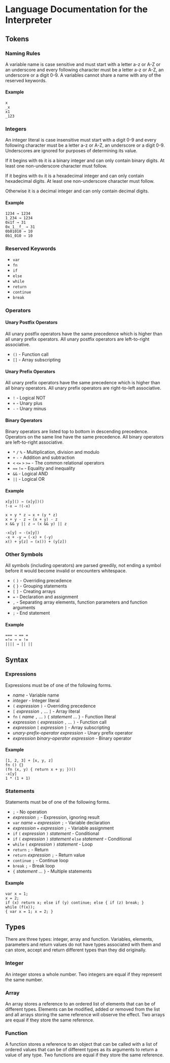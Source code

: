 # Language Documentation for the Interpreter

## Tokens

### Naming Rules

A variable name is case sensitive and must start with a letter a-z or A-Z or an underscore and every following character must be a letter a-z or A-Z, an underscore or a digit 0-9. A variables cannot share a name with any of the reserved keywords.

#### Example

    x
    _x
    x1
    _123

### Integers

An integer literal is case insensitive must start with a digit 0-9 and every following character must be a letter a-z or A-Z, an underscore or a digit 0-9. Underscores are ignored for purposes of determining its value.

If it begins with `0b` it is a binary integer and can only contain binary digits. At least one non-underscore character must follow.

If it begins with `0x` it is a hexadecimal integer and can only contain hexadecimal digits. At least one non-underscore character must follow.

Otherwise it is a decimal integer and can only contain decimal digits.

#### Example

    1234 → 1234
    1_234 → 1234
    0x1f → 31
    0x_1__f_ → 31
    0b01010 → 10
    0b1_010 → 10

### Reserved Keywords

* `var`
* `fn`
* `if`
* `else`
* `while`
* `return`
* `continue`
* `break`

### Operators

#### Unary Postfix Operators

All unary postfix operators have the same precedence which is higher than all unary prefix operators. All unary postfix operators are left-to-right associative.

* `()` - Function call
* `[]` - Array subscripting

#### Unary Prefix Operators

All unary prefix operators have the same precedence which is higher than all binary operators. All unary prefix operators are right-to-left associative.

* `!` - Logical NOT
* `+` - Unary plus
* `-` - Unary minus

#### Binary Operators

Binary operators are listed top to bottom in descending precedence. Operators on the same line have the same precedence. All binary operators are left-to-right associative.

* `*` `/` `%` - Multiplication, division and modulo
* `+` `-` - Addition and subtraction
* `<` `<=` `>` `>=` - The common relational operators
* `==` `!=` - Equality and inequality
* `&&` - Logical AND
* `||` - Logical OR

#### Example

    x[y]() → (x[y])()
    !-x → !(-x)

    x + y * z → x + (y * z)
    x + y - z → (x + y) - z
    x && y || z → (x && y) || z

    -x[y] → -(x[y])
    -x + -y → (-x) + (-y)
    x() + y[z] → (x()) + (y[z])

### Other Symbols

All symbols (including operators) are parsed greedily, not ending a symbol before it would become invalid or encounters whitespace.

* `(` `)` - Overriding precedence
* `{` `}` - Grouping statements
* `[` `]` - Creating arrays
* `=` - Declaration and assignment
* `,` - Separating array elements, function parameters and function arguments
* `;` - End statement

#### Example

    === → == =
    =!= → = !=
    |||| → || ||

## Syntax

### Expressions

Expressions must be of one of the following forms.

* *name* - Variable name
* *integer* - Integer literal
* `(` *expression* `)` - Overriding precedence
* `[` *expression* `,` ... `]` - Array literal
* `fn` `(` *name* `,` ... `)` `{` *statement* ... `}` - Function literal
* *expression* `(` *expression* `,` ... `)` - Function call
* *expression* `[` *expression* `]` -  Array subscripting
* *unary-prefix-operator* *expression* - Unary prefix operator
* *expression* *binary-operator* *expression* - Binary operator

#### Example

    [1, 2, 3] + [x, y, z]
    fn () {}
    (fn (x, y) { return x + y; })()
    -x[y]
    1 * (1 + 1)

### Statements

Statements must be of one of the following forms.

* `;` - No operation
* *expression* `;` - Expression, ignoring result
* `var` *name* `=` *expression* `;` - Variable declaration
* *expression* `=` *expression* `;` - Variable assignment
* `if` `(` *expression* `)` *statement* - Conditional
* `if` `(` *expression* `)` *statement* `else` *statement* - Conditional
* `while` `(` *expression* `)` *statement* - Loop
* `return` `;` - Return
* `return` *expression* `;` - Return value
* `continue` `;` - Continue loop
* `break` `;` - Break loop
* `{` *statement* ... `}` - Multiple statements

#### Example

    var x = 1;
    x = 2;
    if (x) return x; else if (y) continue; else { if (z) break; }
    while (f(x));
    { var x = 1; x = 2; }

## Types

There are three types: integer, array and function. Variables, elements, parameters and return values do not have types associated with them and can store, accept and return different types than they did originally.

### Integer

An integer stores a whole number. Two integers are equal if they represent the same number.

### Array

An array stores a reference to an ordered list of elements that can be of different types. Elements can be modified, added or removed from the list and all arrays storing the same reference will observe the effect. Two arrays are equal if they store the same reference.

### Function

A function stores a reference to an object that can be called with a list of ordered values that can be of different types as its arguments to return a value of any type. Two functions are equal if they store the same reference.

